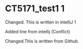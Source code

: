 # CT5171_test1 1

Changed. This is written in intelliJ 1

Added line from intellij (Conflict)

Changed.This is written from Github
